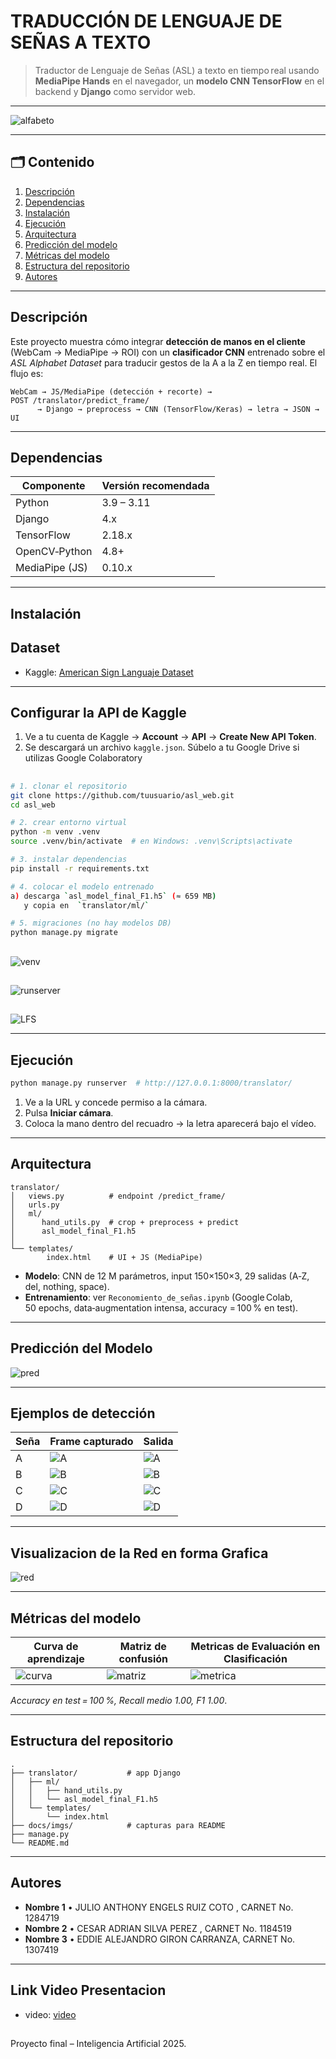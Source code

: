 # TRADUCCIÓN DE LENGUAJE DE SEÑAS A TEXTO

> Traductor de Lenguaje de Señas (ASL) a texto en tiempo real usando **MediaPipe Hands** en el navegador, un **modelo CNN TensorFlow** en el backend y **Django** como servidor web.

---

![alfabeto](FOTOS/alfabeto.png) 

---

## 🗂 Contenido

1. [Descripción](#descripción)
2. [Dependencias](#dependencias)
3. [Instalación](#instalación)
4. [Ejecución](#ejecución)
5. [Arquitectura](#arquitectura)
6. [Predicción del modelo](#predicciondelmodelo)
7. [Métricas del modelo](#métricas-del-modelo)
8. [Estructura del repositorio](#estructura-del-repositorio)
9. [Autores](#autores)

---

## Descripción

Este proyecto muestra cómo integrar **detección de manos en el cliente** (WebCam → MediaPipe → ROI) con un **clasificador CNN** entrenado sobre el *ASL Alphabet Dataset* para traducir gestos de la A a la Z en tiempo real.
El flujo es:

```
WebCam → JS/MediaPipe (detección + recorte) → POST /translator/predict_frame/
      → Django → preprocess → CNN (TensorFlow/Keras) → letra → JSON → UI
```

---

## Dependencias

| Componente                            | Versión recomendada |
| ------------------------------------- | ------------------- |
| Python                                | 3.9 – 3.11          |
| Django                                | 4.x                 |
| TensorFlow                            | 2.18.x              |
| OpenCV‑Python                         | 4.8+                |
| MediaPipe (JS)                        | 0.10.x              |



---

## Instalación

## Dataset

- Kaggle: [American Sign Languaje Dataset](https://www.kaggle.com/datasets/ayuraj/asl-dataset)

---

## Configurar la API de Kaggle

1. Ve a tu cuenta de Kaggle → **Account** → **API** → **Create New API Token**.  
2. Se descargará un archivo `kaggle.json`. Súbelo a tu Google Drive si utilizas Google Colaboratory   


##

```bash
# 1. clonar el repositorio
git clone https://github.com/tuusuario/asl_web.git
cd asl_web

# 2. crear entorno virtual
python -m venv .venv
source .venv/bin/activate  # en Windows: .venv\Scripts\activate

# 3. instalar dependencias
pip install -r requirements.txt

# 4. colocar el modelo entrenado
a) descarga `asl_model_final_F1.h5` (≈ 659 MB)
   y copia en  `translator/ml/`

# 5. migraciones (no hay modelos DB)
python manage.py migrate
```
##
![venv](FOTOS/activarentornovirtual.png) 

##
![runserver](FOTOS/runserver.png) 
 

##
![LFS](FOTOS/usodelfs.png)

---

## Ejecución

```bash
python manage.py runserver  # http://127.0.0.1:8000/translator/
```

1. Ve a la URL y concede permiso a la cámara.
2. Pulsa **Iniciar cámara**.
3. Coloca la mano dentro del recuadro → la letra aparecerá bajo el vídeo.



---

## Arquitectura

```
translator/
│   views.py          # endpoint /predict_frame/
│   urls.py
│   ml/
│      hand_utils.py  # crop + preprocess + predict
│      asl_model_final_F1.h5
│
└── templates/
        index.html    # UI + JS (MediaPipe)
```

* **Modelo**: CNN de 12 M parámetros, input 150×150×3, 29 salidas (A‑Z, del, nothing, space).
* **Entrenamiento**: ver `Reconomiento_de_señas.ipynb` (Google Colab, 50 epochs, data‑augmentation intensa, accuracy = 100 % en test).

---

## Predicción del Modelo
![pred](FOTOS/predicciondelmodelo.png) 

---

## Ejemplos de detección

| Seña | Frame capturado              | Salida |
| ---- | ---------------------------- | ------ |
| A    | ![A](FOTOS/pruebadecaptura2.png) | ![A](FOTOS/palabraA.png)  |
| B    | ![B](FOTOS/pruebadedeteccion.png) | ![B](FOTOS/palabraB.png)  |
| C    | ![C](FOTOS/pruebadecaptura3.png) | ![C](FOTOS/palabraC.png)  |
| D    | ![D](FOTOS/pruebadecaptura4.png) | ![D](FOTOS/palabraD.png)  |



---

## Visualizacion de la Red en forma Grafica 
![red](FOTOS/visualizaciondelareddeformagrafica.png) 

---

## Métricas del modelo

| Curva de aprendizaje                                   | Matriz de confusión                  | Metricas de Evaluación en Clasificación                                         |
| ------------------------------------------------------ | ------------------------------------ | ---------------------------------------------------- |
| ![curva](FOTOS/visualizaciondelacurvadeaprendizaje.png) | ![matriz](FOTOS/matrizdeconfusion.png)| ![metrica](FOTOS/metricasdeevaluacionenclasificacion.png)|

*Accuracy en test = 100 %, Recall medio 1.00, F1 1.00*.

---

## Estructura del repositorio

```
.
├── translator/           # app Django
│   ├── ml/
│   │   ├── hand_utils.py
│   │   └── asl_model_final_F1.h5
│   └── templates/
│       └── index.html
├── docs/imgs/            # capturas para README
├── manage.py
└── README.md
```

---

## Autores

* **Nombre 1** • JULIO ANTHONY ENGELS RUIZ COTO , CARNET No. 1284719
* **Nombre 2** • CESAR ADRIAN SILVA PEREZ , CARNET No. 1184519
* **Nombre 3** • EDDIE ALEJANDRO GIRON CARRANZA, CARNET No. 1307419



---
## Link Video Presentacion

- video: [video](https://drive.google.com/drive/folders/1sNoE91ZEu9BtpU1cNm25A0QFJMwBBUto?usp=sharing)

##
  
  Proyecto final – Inteligencia Artificial 2025.